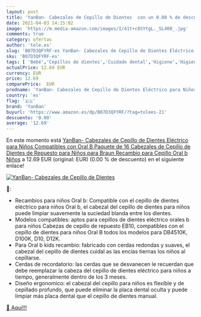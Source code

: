 ```yaml
---
layout: post
title: 'YanBan- Cabezales de Cepillo de Dientes  con un 0.00 % de descuento'
date: 2021-04-03 14:15:02
image: 'https://m.media-amazon.com/images/I/41t+c8SYtgL._SL400_.jpg'
comments: true
category: ofertas
author: 'tole.es'
slug: 'B07D3QFYRF-es YanBan- Cabezales de Cepillo de Dientes Eléctrico para...'
sku: 'B07D3QFYRF-es'
tags: [ 'Bebé','Cepillos de dientes','Cuidado dental','Higiene','Higiene y cuidado','cepillo','de','dientes','yanban', ]
actualPrice: 12.69 EUR
currency: EUR
price: 12.69
comparePrice:  EUR
prodname: 'YanBan- Cabezales de Cepillo de Dientes Eléctrico para Niños Compatibles con Oral B  Paquete de 16 Cabezales de Cepillo de Dientes de Repuesto para Niños para Braun  Recambio para Cepillo Oral b Niños'
country: 'es'
flag: '🇪🇸'
brand: 'YanBan'
buyurl: 'https://www.amazon.es/dp/B07D3QFYRF/?tag=tolees-21'
descuento: '0.00'
average: '12.69'
---
```


En este momento está [YanBan- Cabezales de Cepillo de Dientes Eléctrico para Niños Compatibles con Oral B  Paquete de 16 Cabezales de Cepillo de Dientes de Repuesto para Niños para Braun  Recambio para Cepillo Oral b Niños](https://www.amazon.es/dp/B07D3QFYRF/?tag=tolees-21) a 12.69 EUR (original:  EUR) (0.00 %  de descuento) en el siguiente enlace!

[![YanBan- Cabezales de Cepillo de Dientes ](https://m.media-amazon.com/images/I/41t+c8SYtgL._SL400_.jpg)](https://www.amazon.es/dp/B07D3QFYRF/?tag=tolees-21)

🔎:

- Recambios para niños Oral b: Compatible con el cepillo de dientes eléctrico para niños Oral b, el cabezal del cepillo de dientes para niños puede limpiar suavemente la suciedad blanda entre los dientes.
- Modelos compatibles: aptos para cepillos de dientes eléctrico orales b para niños Cabezas de cepillo de repuesto EB10, compatibles con el cepillo de dientes para niños Oral B todos los modelos para DB4510K, D100K, D10, D12K.
- Para Oral b kids recambio: fabricado con cerdas redondas y suaves, el cabezal del cepillo de dientes cuidal as las encías tiernas los niños al cepillarse.
- Cerdas de recordatorio: las cerdas que se desvanecen le recuerdan que debe reemplazar la cabeza del cepillo de dientes eléctrico para niños a tiempo, generalmente dentro de los 3 meses.
- Diseño ergonomico: el cabezal del cepillo para niños es flexible y de cepillado profundo, que puede eliminar la placa dental oculta y puede limpiar más placa dental que el cepillo de dientes manual.

[🛒 Aquí!!!](https://www.amazon.es/dp/B07D3QFYRF/?tag=tolees-21)
